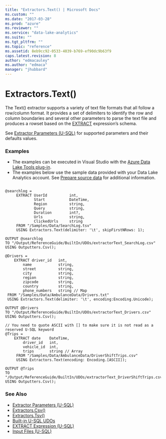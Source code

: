 ```yaml
---
title: "Extractors.Text() | Microsoft Docs"
ms.custom: ""
ms.date: "2017-03-28"
ms.prod: "azure"
ms.reviewer: ""
ms.service: "data-lake-analytics"
ms.suite: ""
ms.tgt_pltfrm: ""
ms.topic: "reference"
ms.assetid: 8eb9cc92-0533-4039-b769-ef90dc9b63f9
caps.latest.revision: 8
author: "edmacauley"
ms.author: "edmaca"
manager: "jhubbard"
---
```

# Extractors.Text()
The Text() extractor supports a variety of text file formats that all follow a row/column format. It provides a set of delimiters to identify the row and column boundaries and several other parameters to parse the text file and produces a rowset based on the [EXTRACT](extract-expression-u-sql.md) expression’s schema.  
  
See [Extractor Parameters (U-SQL)](extractor-parameters-u-sql.md) for supported parameters and their defaults values.
  
### Examples
- The examples can be executed in Visual Studio with the [Azure Data Lake Tools plug-in](https://www.microsoft.com/download/details.aspx?id=49504).  
- The examples below use the sample data provided with your Data Lake Analytics account. See [Prepare source data](https://docs.microsoft.com/azure/data-lake-analytics/data-lake-analytics-get-started-portal#prepare-source-data) for additional information.
```

@searchlog =
     EXTRACT UserId          int,
             Start           DateTime,
             Region          string,
             Query           string,
             Duration        int?,
             Urls            string,
             ClickedUrls     string
     FROM "/Samples/Data/SearchLog.tsv"
     USING Extractors.Text(delimiter: '\t', skipFirstNRows: 1);

OUTPUT @searchlog 
TO "/Output/ReferenceGuide/BuiltIn/UDOs/extractorText_SearchLog.csv" 
USING Outputters.Csv();

@Drivers =
    EXTRACT driver_id   int,
        name            string,
        street          string,
        city            string,
        region          string,
        zipcode         string,
        country         string,
        phone_numbers   string // Map
 FROM "/Samples/Data/AmbulanceData/Drivers.txt"
 USING Extractors.Text(delimiter: '\t', encoding:Encoding.Unicode);

OUTPUT @Drivers 
TO "/Output/ReferenceGuide/BuiltIn/UDOs/extractorText_Drivers.csv" 
USING Outputters.Csv();

// You need to quote ASCII with [] to make sure it is not read as a reserved U-SQL keyword
@Trips =
    EXTRACT date    DateTime,
        driver_id   int,
        vehicle_id  int,
        trips       string // Array
     FROM "/Samples/Data/AmbulanceData/DriverShiftTrips.csv"
     USING Extractors.Text(encoding: Encoding.[ASCII]);

OUTPUT @Trips 
TO "/Output/ReferenceGuide/BuiltIn/UDOs/extractorText_DriverShiftTrips.csv" 
USING Outputters.Csv();
```
 
### See Also 
* [Extractor Parameters (U-SQL)](extractor-parameters-u-sql.md)
* [Extractors.Csv()](extractors-csv.md)
* [Extractors.Tsv()](extractors-tsv.md)
* [Built-in U-SQL UDOs](built-in-u-sql-udos.md)
* [EXTRACT Expression (U-SQL)](extract-expression-u-sql.md)
* [Input Files (U-SQL)](input-files-u-sql.md)


